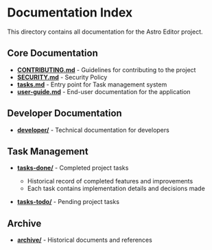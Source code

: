 # Documentation Index

This directory contains all documentation for the Astro Editor project.

## Core Documentation

- **[CONTRIBUTING.md](CONTRIBUTING.md)** - Guidelines for contributing to the project
- **[SECURITY.md](SECURITY.md)** - Security Policy
- **[tasks.md](tasks.md)** - Entry point for Task management system
- **[user-guide.md](user-guide.md)** - End-user documentation for the application

## Developer Documentation

- **[developer/](developer/)** - Technical documentation for developers

## Task Management

- **[tasks-done/](tasks-done/)** - Completed project tasks
  - Historical record of completed features and improvements
  - Each task contains implementation details and decisions made

- **[tasks-todo/](tasks-todo/)** - Pending project tasks

## Archive

- **[archive/](archive/)** - Historical documents and references
